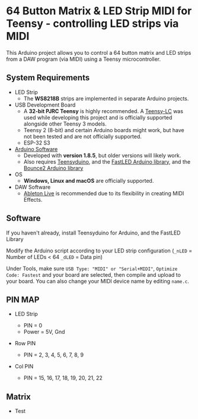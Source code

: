 # 64 Button Matrix & LED Strip MIDI for Teensy - controlling LED strips via MIDI

This Arduino project allows you to control a 64 button matrix and LED strips from a DAW program (via MIDI) using a Teensy microcontroller.

## System Requirements

* LED Strip
	* The **WS8218B** strips are implemented in separate Arduino projects. 
* USB Development Board
    * A **32-bit PJRC Teensy** is highly recommended. A [Teensy-LC](https://www.pjrc.com/store/teensylc.html) was used while developing this project and is officially supported alongside other Teensy 3 models.
    * Teensy 2 (8-bit) and certain Arduino boards might work, but have not been tested and are not officially supported.
    * ESP-32 S3
* [Arduino Software](https://www.arduino.cc/en/Main/Software)
    * Developed with **version 1.8.5**, but older versions will likely work.
    * Also requires [Teensyduino](https://www.pjrc.com/teensy/teensyduino.html), and the [FastLED Arduino library](https://github.com/FastLED/FastLED), and the [Bounce2 Arduino library](https://github.com/thomasfredericks/Bounce2)
* OS
    * **Windows, Linux and macOS** are officially supported.
* DAW Software
    * [Ableton Live](https://www.ableton.com/en/live/) is recommended due to its flexibility in creating MIDI Effects.

## Software

If you haven't already, install Teensyduino for Arduino, and the FastLED Library

Modify the Arduino script according to your LED strip configuration (`_nLED` = Number of LEDs < 64 `_dLED` = Data pin)

Under Tools, make sure `USB Type: "MIDI" or "Serial+MIDI"`, `Optimize Code: Fastest` and your board are selected, then compile and upload to your board. You can also change your MIDI device name by editing `name.c`.

## PIN MAP

* LED Strip
	* PIN = 0
	* Power = 5V, Gnd

* Row PIN
	* PIN = 2, 3, 4, 5, 6, 7, 8, 9

* Col PIN
	* PIN = 15, 16, 17, 18, 19, 20, 21, 22

## Matrix
* Test
